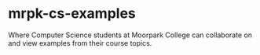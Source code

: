 # mrpk-cs-examples
Where Computer Science students at Moorpark College can collaborate on and view examples from their course topics.
